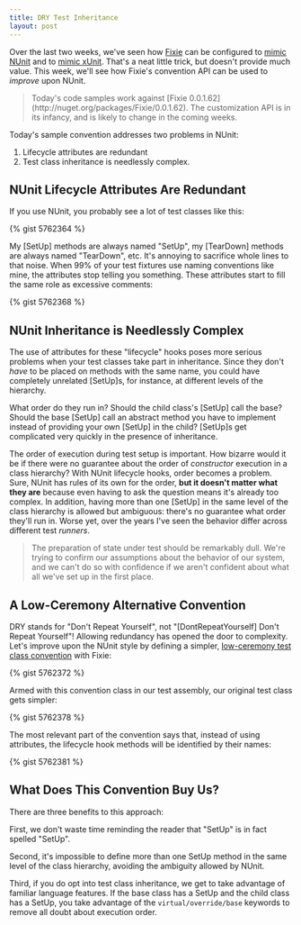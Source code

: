 ```yaml
---
title: DRY Test Inheritance
layout: post
---
```


Over the last two weeks, we've seen how [Fixie](https://github.com/plioi/fixie) can be configured to [mimic NUnit](http://www.headspring.com/fixies-life-bicycle/) and to [mimic xUnit](http://www.headspring.com/the-sincerest-form-of-flattery/).  That's a neat little trick, but doesn't provide much value.  This week, we'll see how Fixie's convention API can be used to *improve* upon NUnit.

<blockquote>Today's code samples work against [Fixie 0.0.1.62](http://nuget.org/packages/Fixie/0.0.1.62). The customization API is in its infancy, and is likely to change in the coming weeks.</blockquote>

Today's sample convention addresses two problems in NUnit:
<ol>
<li>Lifecycle attributes are redundant</li>
<li>Test class inheritance is needlessly complex.</li>
</ol>

## NUnit Lifecycle Attributes Are Redundant

If you use NUnit, you probably see a lot of test classes like this:

{% gist 5762364 %}

My [SetUp] methods are always named "SetUp", my [TearDown] methods are always named "TearDown", etc. It's annoying to sacrifice whole lines to that noise.  When 99% of your test fixtures use naming conventions like mine, the attributes stop telling you something.  These attributes start to fill the same role as excessive comments:

{% gist 5762368 %}

## NUnit Inheritance is Needlessly Complex

The use of attributes for these "lifecycle" hooks poses more serious problems when your test classes take part in inheritance.  Since they don't *have* to be placed on methods with the same name, you could have completely unrelated [SetUp]s, for instance, at different levels of the hierarchy.

What order do they run in? Should the child class's [SetUp] call the base?  Should the base [SetUp] call an abstract method you have to implement instead of providing your own [SetUp] in the child? [SetUp]s get complicated very quickly in the presence of inheritance.

The order of execution during test setup is important. How bizarre would it be if there were no guarantee about the order of *constructor* execution in a class hierarchy?  With NUnit lifecycle hooks, order becomes a problem.  Sure, NUnit has rules of its own for the order, **but it doesn't matter what they are** because even having to ask the question means it's already too complex. In addition, having more than one [SetUp] in the same level of the class hierarchy is allowed but ambiguous: there's no guarantee what order they'll run in. Worse yet, over the years I've seen the behavior differ across different test *runners*.

<blockquote>The preparation of state under test should be remarkably dull.  We're trying to confirm our assumptions about the behavior of our system, and we can't do so with confidence if we aren't confident about what all we've set up in the first place.</blockquote>

## A Low-Ceremony Alternative Convention

DRY stands for "Don't Repeat Yourself", not "[DontRepeatYourself] Don't Repeat Yourself"! Allowing redundancy has opened the door to complexity. Let's improve upon the NUnit style by defining a simpler, [low-ceremony test class convention](https://github.com/plioi/fixie/blob/a74078dfe3c8f415fd0663af104b75adfb90d29d/src/Fixie.Samples/LowCeremony/CustomConvention.cs) with Fixie:

{% gist 5762372 %}

Armed with this convention class in our test assembly, our original test class gets simpler:

{% gist 5762378 %}

The most relevant part of the convention says that, instead of using attributes, the lifecycle hook methods will be identified by their names:

{% gist 5762381 %}

## What Does This Convention Buy Us?

There are three benefits to this approach:

First, we don't waste time reminding the reader that "SetUp" is in fact spelled "SetUp".

Second, it's impossible to define more than one SetUp method in the same level of the class hierarchy, avoiding the ambiguity allowed by NUnit.

Third, if you do opt into test class inheritance, we get to take advantage of familiar language features. If the base class has a SetUp and the child class has a SetUp, you take advantage of the <code>virtual/override/base</code> keywords to remove all doubt about execution order.